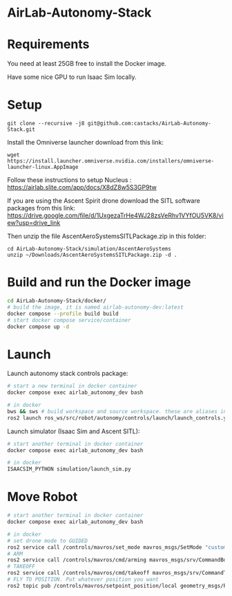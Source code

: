 # AirLab-Autonomy-Stack


# Requirements
You need at least 25GB free to install the Docker image.

Have some nice GPU to run Isaac Sim locally.

# Setup

```
git clone --recursive -j8 git@github.com:castacks/AirLab-Autonomy-Stack.git
```


Install the Omniverse launcher download from this link:
``` 
wget https://install.launcher.omniverse.nvidia.com/installers/omniverse-launcher-linux.AppImage
```


Follow these instructions to setup Nucleus : https://airlab.slite.com/app/docs/X8dZ8w5S3GP9tw


If you are using the Ascent Spirit drone download the SITL software packages from this link:
https://drive.google.com/file/d/1UxgezaTrHe4WJ28zsVeRhv1VYfOU5VK8/view?usp=drive_link

Then unzip the file  AscentAeroSystemsSITLPackage.zip  in this folder:
```
cd AirLab-Autonomy-Stack/simulation/AscentAeroSystems
unzip ~/Downloads/AscentAeroSystemsSITLPackage.zip -d .
```


# Build and run the Docker image
```bash
cd AirLab-Autonomy-Stack/docker/
# build the image, it is named airlab-autonomy-dev:latest
docker compose --profile build build
# start docker compose service/container
docker compose up -d 
```

# Launch
Launch autonomy stack controls package:
```bash
# start a new terminal in docker container
docker compose exec airlab_autonomy_dev bash

# in docker
bws && sws # build workspace and source workspace. these are aliases in ~/.bashrc
ros2 launch ros_ws/src/robot/autonomy/controls/launch/launch_controls.yaml
```

Launch simulator (Isaac Sim and Ascent SITL):
```bash
# start another terminal in docker container
docker compose exec airlab_autonomy_dev bash

# in docker
ISAACSIM_PYTHON simulation/launch_sim.py
```

# Move Robot
```bash
# start another terminal in docker container
docker compose exec airlab_autonomy_dev bash

# in docker
# set drone mode to GUIDED
ros2 service call /controls/mavros/set_mode mavros_msgs/SetMode "custom_mode: 'GUIDED'"
# ARM
ros2 service call /controls/mavros/cmd/arming mavros_msgs/srv/CommandBool "{value: True}"
# TAKEOFF
ros2 service call /controls/mavros/cmd/takeoff mavros_msgs/srv/CommandTOL "{altitude: 5}"
# FLY TO POSITION. Put whatever position you want
ros2 topic pub /controls/mavros/setpoint_position/local geometry_msgs/PoseStamped "{ header: { stamp: { sec: 0, nanosec: 0 }, frame_id: 'base_link' }, pose: { position: { x: 10.0, y: 0.0, z: 20.0 }, orientation: { x: 0.0, y: 0.0, z: 0.0, w: 1.0 } } }" -1
```
